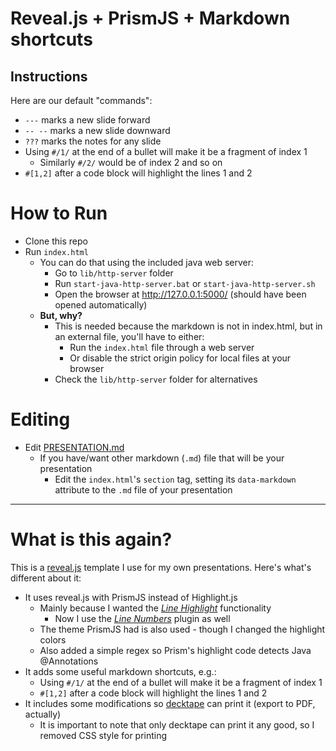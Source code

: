 # Reveal.js + PrismJS + Markdown shortcuts

## Instructions

Here are our default "commands":

- `---` marks a new slide forward
- `-- --` marks a new slide downward
- `???` marks the notes for any slide
- Using `#/1/` at the end of a bullet will make it be a fragment of index 1
    - Similarly `#/2/` would be of index 2 and so on
- `#[1,2]` after a code block will highlight the lines 1 and 2

# How to Run

- Clone this repo
- Run `index.html`
    - You can do that using the included java web server:
        - Go to `lib/http-server` folder
        - Run `start-java-http-server.bat` or `start-java-http-server.sh`
        - Open the browser at http://127.0.0.1:5000/ (should have been opened automatically)
    - **But, why?**
    	- This is needed because the markdown is not in index.html, but in an external file, you'll have to either:
            - Run the `index.html` file through a web server
            - Or disable the strict origin policy for local files at your browser
        - Check the `lib/http-server` folder for alternatives

# Editing

- Edit [PRESENTATION.md](PRESENTATION.md)
	- If you have/want other markdown (`.md`) file that will be your presentation
		- Edit the `index.html`'s `section` tag, setting its `data-markdown` attribute to the `.md` file of your presentation

---

# What is this again?

This is a [reveal.js](https://github.com/hakimel/reveal.js) template I use for my own presentations. Here's what's different about it:

- It uses reveal.js with PrismJS instead of Highlight.js
    - Mainly because I wanted the [*Line Highlight*](http://prismjs.com/plugins/line-highlight/) functionality
        - Now I use the [*Line Numbers*](http://prismjs.com/plugins/line-numbers/) plugin as well
    - The theme PrismJS had is also used - though I changed the highlight colors
    - Also added a simple regex so Prism's highlight code detects Java @Annotations
- It adds some useful markdown shortcuts, e.g.:
    - Using `#/1/` at the end of a bullet will make it be a fragment of index 1
    - `#[1,2]` after a code block will highlight the lines 1 and 2
- It includes some modifications so [decktape](https://github.com/astefanutti/decktape) can print it (export to PDF, actually)
    - It is important to note that only decktape can print it any good, so I removed CSS style for printing
